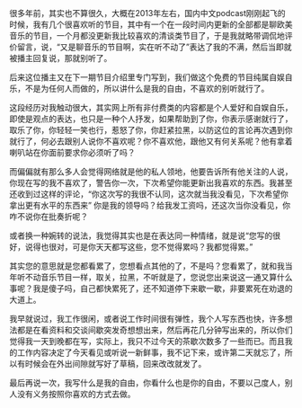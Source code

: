 <p data-pid="AtJ27LBx">很多年前，其实也不算很久，大概在2013年左右，国内中文podcast刚刚起飞的时候，我有几个很喜欢听的节目，其中有一个在一段时间内更新的全部都是聊欧美音乐的节目，一个月都没更新我比较喜欢的清谈类节目了，于是我就略带调侃地评价留言，说，“又是聊音乐的节目啊，实在听不动了”表达了我的不满，然后当即就被播主回复说，那就别听了。</p><p data-pid="r4Uz8h_c">后来这位播主又在下一期节目介绍里专门写到，我们做这个免费的节目纯属自娱自乐，不是为任何人而做的，所以讲什么是我的自由，不喜欢的别听就行了。</p><p data-pid="U9bRDZPC">这段经历对我触动很大，其实网上所有非付费类的内容都是个人爱好和自娱自乐，即使是观点的表达，也只是一种个人抒发，如果帮助到了你，你表示感谢就行了，取乐了你，你轻轻一笑也行，惹怒了你，你赶紧拉黑，以防这位的言论再次遇到你就行了，何必去跟别人说你不喜欢呢？你不喜欢他，跟他又有何关系呢？他有拿着喇叭站在你面前要求你必须听了吗？</p><p data-pid="Qu25O0GK">而偏偏就有那么多人会觉得网络就是他的私人领地，他要告诉所有他关注的人说，你现在写的我不喜欢了，警告你一次，下次希望你能更新出我喜欢的东西。我甚至还收到过这样的评论，“你这次写的我很不认同，这次就当我没看见，下次希望你拿出更有水平的东西来” 你是我的领导吗？给我发工资吗，还这次当你没看见，你咋不说你在批奏折呢？</p><p data-pid="E_KCzCPd">或者换一种婉转的说法，我觉得其实也是在表达同一种情绪，就是说“您写的很好，说得也很对，可是你天天都写这些，您不觉得累吗？我都觉得累。”</p><p data-pid="oDvkWBsv">其实您的意思就是您都看累了，您想看点其他的了，不是吗？您看累了，就和我当年听不动音乐节目一样，取关，拉黑，不听就是了，您说您出来说这一通又算什么事呢？我是傻子吗，自己都快累死了，还不知道停下来歇一歇，非要累死在劝退的大道上。</p><p data-pid="RSCHRwoo">我早就说过，我工作很闲，或者说工作时间很有弹性，我个人写东西也快，许多想法都是在看资料和交谈间歇突发奇想想出来，然后再花几分钟写出来的，所以你们觉得我一天到晚都在写，实际上，我只不过今天的茶歇次数多了一些而已。而且我的工作内容决定了今天看见或听说一新鲜事，我不记下来，或许第二天就忘了，所以有时候会在外出间隙就写好了草稿，回来改改就发了。</p><p data-pid="eQv94l9j">最后再说一次，我写什么是我的自由，你看什么也是你的自由，不要以己度人，别人没有义务按照你喜欢的方式去做。</p>